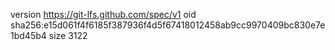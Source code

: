 version https://git-lfs.github.com/spec/v1
oid sha256:e15d061f4f6185f387936f4d5f67418012458ab9cc9970409bc830e7e1bd45b4
size 3122

